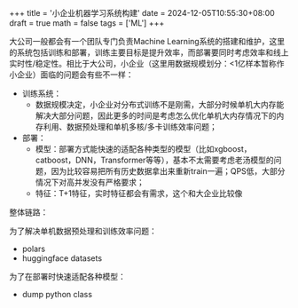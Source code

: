 +++
title = '小企业机器学习系统构建'
date = 2024-12-05T10:55:30+08:00
draft = true
math = false
tags = ['ML']
+++

大公司一般都会有一个团队专门负责Machine Learning系统的搭建和维护，这里的系统包括训练和部署，训练主要目标是提升效率，而部署要同时考虑效率和线上实时性/稳定性。相比于大公司，小企业（这里用数据规模划分：<1亿样本暂称作小企业）面临的问题会有些不一样：
- 训练系统：
    - 数据规模决定，小企业对分布式训练不是刚需，大部分时候单机大内存能解决大部分问题，因此更多的时间是考虑怎么优化单机大内存情况下的内存利用、数据预处理和单机多核/多卡训练效率问题；
- 部署：
    - 模型：部署方式能快速的适配各种类型的模型（比如xgboost，catboost，DNN，Transformer等等），基本不太需要考虑老汤模型的问题，因为比较容易把所有历史数据拿出来重新train一遍；QPS低，大部分情况下对高并发没有严格要求；
    - 特征：T+1特征，实时特征都会有需求，这个和大企业比较像

整体链路：

为了解决单机数据预处理和训练效率问题：
- polars
- huggingface datasets

为了在部署时快速适配各种模型：
- dump python class
